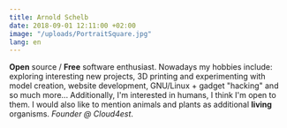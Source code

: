 ```yaml
---
title: Arnold Schelb
date: 2018-09-01 12:11:00 +02:00
image: "/uploads/PortraitSquare.jpg"
lang: en
---
```


**Open** source / **Free** software enthusiast. Nowadays my hobbies include: exploring interesting new projects, 3D printing and experimenting with model creation, website development, GNU/Linux + gadget "hacking" and so much more... Additionally, I'm interested in humans, I think I'm open to them. I would also like to mention animals and plants as additional **living** organisms. _Founder @ Cloud4est_.
